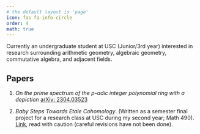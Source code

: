 ```yaml
---
# the default layout is 'page'
icon: fas fa-info-circle
order: 4
math: true
---
```


Currently an undergraduate student at USC (Junior/3rd year) interested in research surrounding arithmetic geometry, algebraic geometry, commutative algebra, and adjacent fields.


## Papers

1.  *On the prime spectrum of the p-adic integer polynomial ring with a depiction* <a href="https://arxiv.org/abs/2304.03523v2">arXiv: 2304.03523</a>

2. *Baby Steps Towards Etale Cohomology*. (Written as a semester final project for a research class at USC during my second year; Math 490). <a href="https://notsatos.github.io/files/etale.pdf">Link</a>, read with caution (careful revisions have not been done).